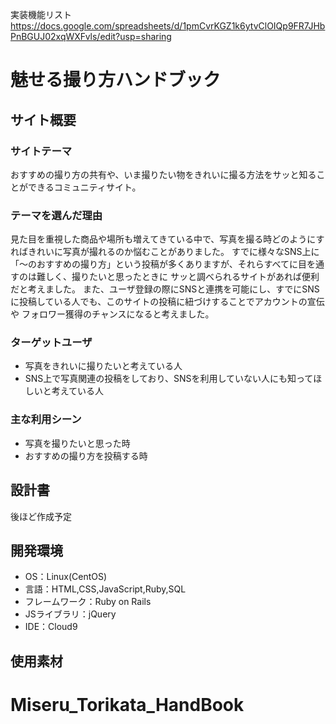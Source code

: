 実装機能リスト
https://docs.google.com/spreadsheets/d/1pmCvrKGZ1k6ytvClOIQp9FR7JHbPnBGUJ02xqWXFvls/edit?usp=sharing

# 魅せる撮り方ハンドブック
<!--READMEを作成する際は、項目内の【補足説明】は削除して完成させてください。-->
## サイト概要
### サイトテーマ

おすすめの撮り方の共有や、いま撮りたい物をきれいに撮る方法をサッと知ることができるコミュニティサイト。


### テーマを選んだ理由

見た目を重視した商品や場所も増えてきている中で、写真を撮る時どのようにすればきれいに写真が撮れるのか悩むことがありました。
すでに様々なSNS上に「～のおすすめの撮り方」という投稿が多くありますが、それらすべてに目を通すのは難しく、撮りたいと思ったときに
サッと調べられるサイトがあれば便利だと考えました。
また、ユーザ登録の際にSNSと連携を可能にし、すでにSNSに投稿している人でも、このサイトの投稿に紐づけすることでアカウントの宣伝や
フォロワー獲得のチャンスになると考えました。


### ターゲットユーザ

- 写真をきれいに撮りたいと考えている人
- SNS上で写真関連の投稿をしており、SNSを利用していない人にも知ってほしいと考えている人


### 主な利用シーン

- 写真を撮りたいと思った時
- おすすめの撮り方を投稿する時


## 設計書

後ほど作成予定


## 開発環境
- OS：Linux(CentOS)
- 言語：HTML,CSS,JavaScript,Ruby,SQL
- フレームワーク：Ruby on Rails
- JSライブラリ：jQuery
- IDE：Cloud9

## 使用素材
<!-- - 外部サービスの画像素材・音声素材を使用した場合は、必ずサービス名とURLを明記してください。 -->
<!-- - アプリケーションの実装に使用したgem/bootstrapのリファレンスなどの記載は不要です。 -->
<!-- - 使用しない場合は、使用素材の項目をREADMEから削除してください。 -->
<!-- - 架空の団体・題材を前提にポートフォリオを制作する場合、下記のテンプレートを当項目内に記載しましょう。 -->
<!-- 【テンプレート】 -->
<!-- 著作権を考慮し、架空のデータを扱う予定です。 -->
<!-- なお今後、実在するデータを利用する際には、事前に著作権保持者と契約を結んだ上で利用します。 -->
# Miseru_Torikata_HandBook
